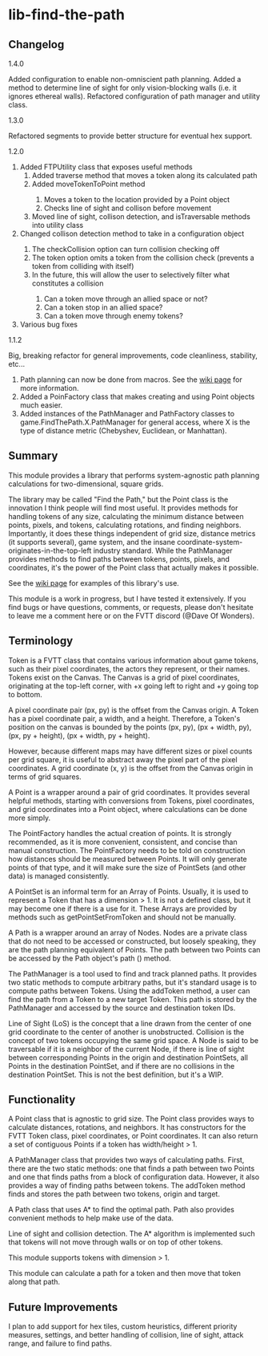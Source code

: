 # lib-find-the-path
## Changelog
1.4.0
<p>Added configuration to enable non-omniscient path planning. Added a method to determine line of sight for only vision-blocking walls (i.e. it ignores ethereal walls). Refactored configuration of path manager and utility class.</p>

1.3.0
<p>Refactored segments to provide better structure for eventual hex support.</p>

1.2.0
<ol>
<li>Added FTPUtility class that exposes useful methods
  <ol>
  <li>Added traverse method that moves a token along its calculated path</li>
  <li>Added moveTokenToPoint method</li>
    <ol>
    <li>Moves a token to the location provided by a Point object</li>
    <li>Checks line of sight and collison before movement</li>
    </ol>
  <li>Moved line of sight, collison detection, and isTraversable methods into utility class</li>
  </ol>
<li>Changed collison detection method to take in a configuration object</li>
  <ol>
  <li>The checkCollision option can turn collision checking off</li>
  <li>The token option omits a token from the collision check (prevents a token from colliding with itself)</li>
  <li>In the future, this will allow the user to selectively filter what constitutes a collision</li>
    <ol>
      <li>Can a token move through an allied space or not?</li>
      <li>Can a token stop in an allied space?</li>
      <li>Can a token move through enemy tokens?</li>
    </ol>
  </ol>
<li>Various bug fixes</li>
</ol>

1.1.2
<p>Big, breaking refactor for general improvements, code cleanliness, stability, etc...</p>
<ol>
  <li>Path planning can now be done from macros. See the <a href="https://github.com/dwonderley/lib-find-the-path/wiki">wiki page</a> for more information.</li>
  <li>Added a PoinFactory class that makes creating and using Point objects much easier.</li>
  <li>Added instances of the PathManager and PathFactory classes to game.FindThePath.X.PathManager for general access, where X is the type of distance metric (Chebyshev, Euclidean, or Manhattan).
</ol>

## Summary
<p>This module provides a library that performs system-agnostic path planning calculations for two-dimensional, square grids.</p>

<p>The library may be called "Find the Path," but the Point class is the innovation I think people will find most useful. It provides methods for handling tokens of any size, calculating the minimum distance between points, pixels, and tokens, calculating rotations, and finding neighbors. Importantly, it does these things independent of grid size, distance metrics (it supports several), game system, and the insane coordinate-system-originates-in-the-top-left industry standard. While the PathManager provides methods to find paths between tokens, points, pixels, and coordinates, it's the power of the Point class that actually makes it possible.</p>

<p>See the <a href="https://github.com/dwonderley/lib-find-the-path/wiki">wiki page</a> for examples of this library's use.</p>

<p>This module is a work in progress, but I have tested it extensively. If you find bugs or have questions, comments, or requests, please don't hesitate to leave me a comment here or on the FVTT discord (@Dave Of Wonders).</p>

## Terminology
Token is a FVTT class that contains various information about game tokens, such as their pixel coordinates, the actors they represent, or their names. Tokens exist on the Canvas. The Canvas is a grid of pixel coordinates, originating at the top-left corner, with +x going left to right and +y going top to bottom. 

A pixel coordinate pair (px, py) is the offset from the Canvas origin. A Token has a pixel coordinate pair, a width, and a height. Therefore, a Token's position on the canvas is bounded by the points (px, py), (px + width, py), (px, py + height), (px + width, py + height).

However, because different maps may have different sizes or pixel counts per grid square, it is useful to abstract away the pixel part of the pixel coordinates. A grid coordinate (x, y) is the offset from the Canvas origin in terms of grid squares.

A Point is a wrapper around a pair of grid coordinates. It provides several helpful methods, starting with conversions from Tokens, pixel coordinates, and grid coordinates into a Point object, where calculations can be done more simply.

The PointFactory handles the actual creation of points. It is strongly recommended, as it is more convenient, consistent, and concise than manual construction. The PointFactory needs to be told on construction how distances should be measured between Points. It will only generate points of that type, and it will make sure the size of PointSets (and other data) is managed consistently.

A PointSet is an informal term for an Array of Points. Usually, it is used to represent a Token that has a dimension > 1. It is not a defined class, but it may become one if there is a use for it. These Arrays are provided by methods such as getPointSetFromToken and should not be manually.

A Path is a wrapper around an array of Nodes. Nodes are a private class that do not need to be accessed or constructed, but loosely speaking, they are the path planning equivalent of Points. The path between two Points can be accessed by the Path object's path () method.

The PathManager is a tool used to find and track planned paths. It provides two static methods to compute arbitrary paths, but it's standard usage is to compute paths between Tokens. Using the addToken method, a user can find the path from a Token to a new target Token. This path is stored by the PathManager and accessed by the source and destination token IDs.

Line of Sight (LoS) is the concept that a line drawn from the center of one grid coordinate to the center of another is unobstructed. Collision is the concept of two tokens occupying the same grid space. A Node is said to be traversable if it is a neighbor of the current Node, if there is line of sight between corresponding Points in the origin and destination PointSets, all Points in the destination PointSet, and if there are no collisions in the destination PointSet. This is not the best definition, but it's a WIP.

## Functionality
<p>A Point class that is agnostic to grid size. The Point class provides ways to calculate distances, rotations, and neighbors. It has constructors for the FVTT Token class, pixel coordinates, or Point coordinates. It can also return a set of contiguous Points if a token has width/height > 1.</p>

<p>A PathManager class that provides two ways of calculating paths. First, there are the two static methods: one that finds a path between two Points and one that finds paths from a block of configuration data. However, it also provides a way of finding paths between tokens. The addToken method finds and stores the path between two tokens, origin and target.</p>

<p>A Path class that uses A* to find the optimal path. Path also provides convenient methods to help make use of the data.</p>

<p>Line of sight and collision detection. The A* algorithm is implemented such that tokens will not move through walls or on top of other tokens.</p>

<p>This module supports tokens with dimension > 1.</p>

<p>This module can calculate a path for a token and then move that token along that path.</p>

## Future Improvements
<p>I plan to add support for hex tiles, custom heuristics, different priority measures, settings, and better handling of collision, line of sight, attack range, and failure to find paths.</p>
